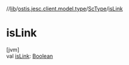 //[lib](../../../index.md)/[ostis.jesc.client.model.type](../index.md)/[ScType](index.md)/[isLink](is-link.md)

# isLink

[jvm]\
val [isLink](is-link.md): [Boolean](https://kotlinlang.org/api/latest/jvm/stdlib/kotlin/-boolean/index.html)
